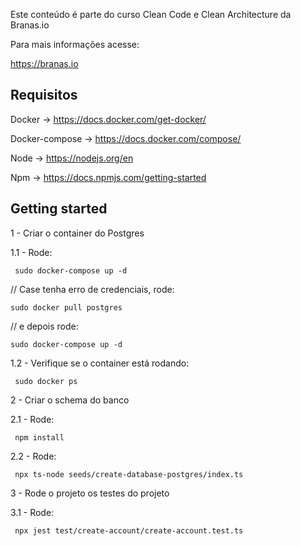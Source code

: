 Este conteúdo é parte do curso Clean Code e Clean Architecture da Branas.io

Para mais informações acesse:

https://branas.io

## Requisitos

Docker -> https://docs.docker.com/get-docker/

Docker-compose -> https://docs.docker.com/compose/

Node -> https://nodejs.org/en

Npm -> https://docs.npmjs.com/getting-started

## Getting started

1 - Criar o container do Postgres

1.1 - Rode:

```terminmal
 sudo docker-compose up -d
```

// Case tenha erro de credenciais, rode:

```terminal
sudo docker pull postgres
```

// e depois rode:

```terminal
sudo docker-compose up -d
```

1.2 - Verifique se o container está rodando:

```terminmal
 sudo docker ps
```

2 - Criar o schema do banco

2.1 - Rode:

```terminmal
 npm install
```

2.2 - Rode:

```terminmal
 npx ts-node seeds/create-database-postgres/index.ts
```

3 - Rode o projeto os testes do projeto

3.1 - Rode:

```terminmal
 npx jest test/create-account/create-account.test.ts
```
